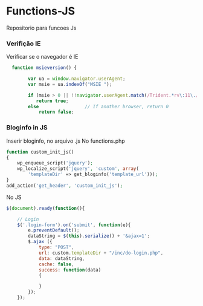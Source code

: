 # Functions-JS
Repositorio para funcoes Js


### Verifição IE
Verificar se o navegador é IE
``` js
  function msieversion() {

        var ua = window.navigator.userAgent;
        var msie = ua.indexOf("MSIE ");

        if (msie > 0 || !!navigator.userAgent.match(/Trident.*rv\:11\./))      // If Internet Explorer, return version number
           return true;
        else                 // If another browser, return 0
            return false;
```

### Bloginfo in JS
Inserir bloginfo, no arquivo .js
No functions.php
``` php
function custom_init_js()
{
    wp_enqueue_script('jquery');
    wp_localize_script('jquery', 'custom', array(
        'templateDir' => get_bloginfo('template_url')));
}
add_action('get_header', 'custom_init_js');
```

No JS
``` js
$(document).ready(function(){

    // Login
    $('.login-form').on('submit', function(e){
        e.preventDefault();
        dataString = $(this).serialize() + '&ajax=1';
        $.ajax ({
            type: "POST",
            url: custom.templateDir + "/inc/do-login.php",
            data: dataString,
            cache: false,
            success: function(data)
            {

            }
        });
    });
```
